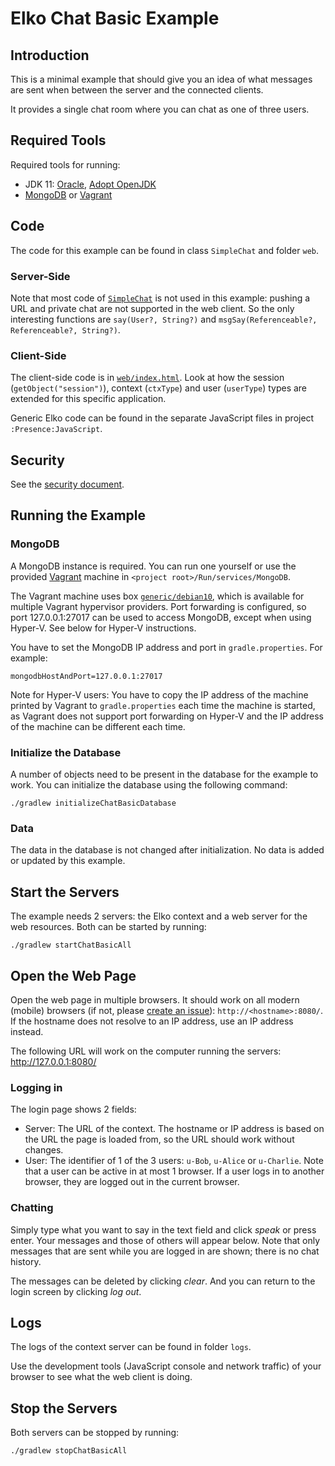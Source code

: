 # Elko Chat Basic Example

## Introduction

This is a minimal example that should give you an idea of what messages are sent when between the server and the connected clients.

It provides a single chat room where you can chat as one of three users.

## Required Tools

Required tools for running:

* JDK 11: [Oracle](https://www.oracle.com/java/technologies/javase-downloads.html), [Adopt OpenJDK](https://adoptopenjdk.net/)
* [MongoDB](https://www.mongodb.com/) or [Vagrant](https://www.vagrantup.com/)

## Code 

The code for this example can be found in class `SimpleChat` and folder `web`.

### Server-Side

Note that most code of [`SimpleChat`](../../Example/src/main/kotlin/com/example/game/mods/SimpleChat.kt) is not used in this example: pushing a URL and private chat are not supported in the web client. So the only interesting functions are `say(User?, String?)` and `msgSay(Referenceable?, Referenceable?, String?)`.

### Client-Side

The client-side code is in [`web/index.html`](web/index.html). Look at how the session (`getObject("session")`), context (`ctxType`) and user (`userType`) types are extended for this specific application.

Generic Elko code can be found in the separate JavaScript files in project `:Presence:JavaScript`.

## Security

See the [security document](SECURITY.md).

## Running the Example

### MongoDB

A MongoDB instance is required. You can run one yourself or use the provided [Vagrant](https://www.vagrantup.com/) machine in `<project root>/Run/services/MongoDB`.

The Vagrant machine uses box [`generic/debian10`](https://app.vagrantup.com/generic/boxes/debian10), which is available for multiple Vagrant hypervisor providers. Port forwarding is configured, so port 127.0.0.1:27017 can be used to access MongoDB, except when using Hyper-V. See below for Hyper-V instructions.

You have to set the MongoDB IP address and port in `gradle.properties`. For example:

````properties
mongodbHostAndPort=127.0.0.1:27017
````

Note for Hyper-V users: You have to copy the IP address of the machine printed by Vagrant to `gradle.properties` each time the machine is started, as Vagrant does not support port forwarding on Hyper-V and the IP address of the machine can be different each time.

### Initialize the Database

A number of objects need to be present in the database for the example to work. You can initialize the database using the following command:

````shell script
./gradlew initializeChatBasicDatabase 
````

### Data

The data in the database is not changed after initialization. No data is added or updated by this example.

## Start the Servers

The example needs 2 servers: the Elko context and a web server for the web resources. Both can be started by running:

````shell script
./gradlew startChatBasicAll 
````

## Open the Web Page

Open the web page in multiple browsers. It should work on all modern (mobile) browsers (if not, please [create an issue](https://github.com/jstuyts/Elko/issues/new)): `http://<hostname>:8080/`. If the hostname does not resolve to an IP address, use an IP address instead.

The following URL will work on the computer running the servers: http://127.0.0.1:8080/

### Logging in

The login page shows 2 fields:

- Server: The URL of the context. The hostname or IP address is based on the URL the page is loaded from, so the URL should work without changes.
- User: The identifier of 1 of the 3 users: `u-Bob`, `u-Alice` or `u-Charlie`. Note that a user can be active in at most 1 browser. If a user logs in to another browser, they are logged out in the current browser.

### Chatting

Simply type what you want to say in the text field and click _speak_ or press enter. Your messages and those of others will appear below. Note that only messages that are sent while you are logged in are shown; there is no chat history.

The messages can be deleted by clicking _clear_. And you can return to the login screen by clicking _log out_.

## Logs

The logs of the context server can be found in folder `logs`.

Use the development tools (JavaScript console and network traffic) of your browser to see what the web client is doing. 

## Stop the Servers

Both servers can be stopped by running:

````shell script
./gradlew stopChatBasicAll 
````
